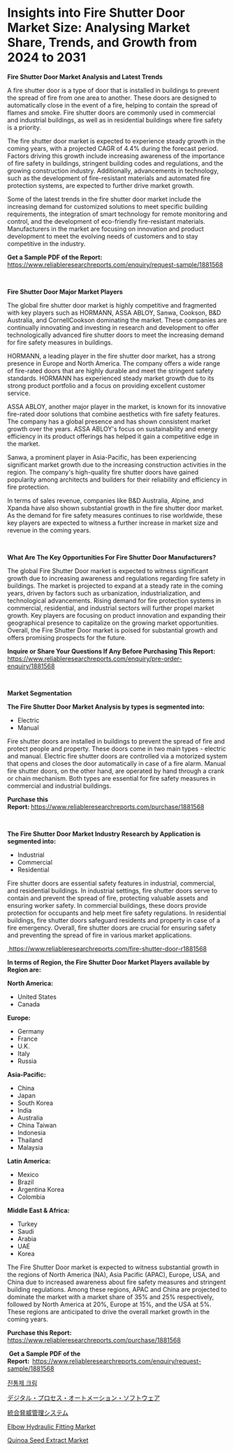 <p><h1>Insights into Fire Shutter Door Market Size: Analysing Market Share, Trends, and Growth from 2024 to 2031</h1></p><p><strong>Fire Shutter Door Market Analysis and Latest Trends</strong></p>
<p><p>A fire shutter door is a type of door that is installed in buildings to prevent the spread of fire from one area to another. These doors are designed to automatically close in the event of a fire, helping to contain the spread of flames and smoke. Fire shutter doors are commonly used in commercial and industrial buildings, as well as in residential buildings where fire safety is a priority.</p><p>The fire shutter door market is expected to experience steady growth in the coming years, with a projected CAGR of 4.4% during the forecast period. Factors driving this growth include increasing awareness of the importance of fire safety in buildings, stringent building codes and regulations, and the growing construction industry. Additionally, advancements in technology, such as the development of fire-resistant materials and automated fire protection systems, are expected to further drive market growth.</p><p>Some of the latest trends in the fire shutter door market include the increasing demand for customized solutions to meet specific building requirements, the integration of smart technology for remote monitoring and control, and the development of eco-friendly fire-resistant materials. Manufacturers in the market are focusing on innovation and product development to meet the evolving needs of customers and to stay competitive in the industry.</p></p>
<p><strong>Get a Sample PDF of the Report:&nbsp;</strong> <a href="https://www.reliableresearchreports.com/enquiry/request-sample/1881568">https://www.reliableresearchreports.com/enquiry/request-sample/1881568</a></p>
<p>&nbsp;</p>
<p><strong>Fire Shutter Door Major Market Players</strong></p>
<p><p>The global fire shutter door market is highly competitive and fragmented with key players such as HORMANN, ASSA ABLOY, Sanwa, Cookson, B&D Australia, and CornellCookson dominating the market. These companies are continually innovating and investing in research and development to offer technologically advanced fire shutter doors to meet the increasing demand for fire safety measures in buildings.</p><p>HORMANN, a leading player in the fire shutter door market, has a strong presence in Europe and North America. The company offers a wide range of fire-rated doors that are highly durable and meet the stringent safety standards. HORMANN has experienced steady market growth due to its strong product portfolio and a focus on providing excellent customer service.</p><p>ASSA ABLOY, another major player in the market, is known for its innovative fire-rated door solutions that combine aesthetics with fire safety features. The company has a global presence and has shown consistent market growth over the years. ASSA ABLOY's focus on sustainability and energy efficiency in its product offerings has helped it gain a competitive edge in the market.</p><p>Sanwa, a prominent player in Asia-Pacific, has been experiencing significant market growth due to the increasing construction activities in the region. The company's high-quality fire shutter doors have gained popularity among architects and builders for their reliability and efficiency in fire protection.</p><p>In terms of sales revenue, companies like B&D Australia, Alpine, and Xpanda have also shown substantial growth in the fire shutter door market. As the demand for fire safety measures continues to rise worldwide, these key players are expected to witness a further increase in market size and revenue in the coming years.</p></p>
<p>&nbsp;</p>
<p><strong>What Are The Key Opportunities For Fire Shutter Door Manufacturers?</strong></p>
<p><p>The global Fire Shutter Door market is expected to witness significant growth due to increasing awareness and regulations regarding fire safety in buildings. The market is projected to expand at a steady rate in the coming years, driven by factors such as urbanization, industrialization, and technological advancements. Rising demand for fire protection systems in commercial, residential, and industrial sectors will further propel market growth. Key players are focusing on product innovation and expanding their geographical presence to capitalize on the growing market opportunities. Overall, the Fire Shutter Door market is poised for substantial growth and offers promising prospects for the future.</p></p>
<p><strong>Inquire or Share Your Questions If Any Before Purchasing This Report:</strong> <a href="https://www.reliableresearchreports.com/enquiry/pre-order-enquiry/1881568">https://www.reliableresearchreports.com/enquiry/pre-order-enquiry/1881568</a></p>
<p>&nbsp;</p>
<p><strong>Market Segmentation</strong></p>
<p><strong>The Fire Shutter Door Market Analysis by types is segmented into:</strong></p>
<p><ul><li>Electric</li><li>Manual</li></ul></p>
<p><p>Fire shutter doors are installed in buildings to prevent the spread of fire and protect people and property. These doors come in two main types - electric and manual. Electric fire shutter doors are controlled via a motorized system that opens and closes the door automatically in case of a fire alarm. Manual fire shutter doors, on the other hand, are operated by hand through a crank or chain mechanism. Both types are essential for fire safety measures in commercial and industrial buildings.</p></p>
<p><strong>Purchase this Report:&nbsp;</strong><a href="https://www.reliableresearchreports.com/purchase/1881568">https://www.reliableresearchreports.com/purchase/1881568</a></p>
<p>&nbsp;</p>
<p><strong>The Fire Shutter Door Market Industry Research by Application is segmented into:</strong></p>
<p><ul><li>Industrial</li><li>Commercial</li><li>Residential</li></ul></p>
<p><p>Fire shutter doors are essential safety features in industrial, commercial, and residential buildings. In industrial settings, fire shutter doors serve to contain and prevent the spread of fire, protecting valuable assets and ensuring worker safety. In commercial buildings, these doors provide protection for occupants and help meet fire safety regulations. In residential buildings, fire shutter doors safeguard residents and property in case of a fire emergency. Overall, fire shutter doors are crucial for ensuring safety and preventing the spread of fire in various market applications.</p></p>
<p><a href="https://www.reliableresearchreports.com/fire-shutter-door-r1881568">&nbsp;https://www.reliableresearchreports.com/fire-shutter-door-r1881568</a></p>
<p><strong>In terms of Region, the Fire Shutter Door Market Players available by Region are:</strong></p>
<p>
    <p> <strong> North America: </strong>
        <ul>
            <li>United States</li>
            <li>Canada</li>
        </ul>
        </p> 
    <p> <strong> Europe: </strong>
        <ul>
            <li>Germany</li>
            <li>France</li>
            <li>U.K.</li>
            <li>Italy</li>
            <li>Russia</li>
        </ul>
        </p> 
    <p> <strong> Asia-Pacific: </strong>
        <ul>
            <li>China</li>
            <li>Japan</li>
            <li>South Korea</li>
            <li>India</li>
            <li>Australia</li>
            <li>China Taiwan</li>
            <li>Indonesia</li>
            <li>Thailand</li>
            <li>Malaysia</li>
        </ul>
        </p> 
    <p> <strong> Latin America: </strong>
        <ul>
            <li>Mexico</li>
            <li>Brazil</li>
            <li>Argentina Korea</li>
            <li>Colombia</li>
        </ul>
        </p> 
    <p> <strong> Middle East & Africa: </strong>
        <ul>
            <li>Turkey</li>
            <li>Saudi</li>
            <li>Arabia</li>
            <li>UAE</li>
            <li>Korea</li>
        </ul>
    </p>
    </p>
<p><p>The Fire Shutter Door market is expected to witness substantial growth in the regions of North America (NA), Asia Pacific (APAC), Europe, USA, and China due to increased awareness about fire safety measures and stringent building regulations. Among these regions, APAC and China are projected to dominate the market with a market share of 35% and 25% respectively, followed by North America at 20%, Europe at 15%, and the USA at 5%. These regions are anticipated to drive the overall market growth in the coming years.</p></p>
<p><strong>Purchase this Report: </strong><a href="https://www.reliableresearchreports.com/purchase/1881568">https://www.reliableresearchreports.com/purchase/1881568</a></p>
<p>&nbsp;<strong>Get a Sample PDF of the Report:&nbsp;&nbsp;</strong><a href="https://www.reliableresearchreports.com/enquiry/request-sample/1881568">https://www.reliableresearchreports.com/enquiry/request-sample/1881568</a></p>
<p><strong></strong></p>
<p><p><a href="https://github.com/lzrvbyqzftro57/Market-Research-Report-List-1/blob/main/744252034203.md">진통제 크림</a></p><p><a href="https://github.com/EthanMorar2011/Market-Research-Report-List-1/blob/main/184505438124.md">デジタル・プロセス・オートメーション・ソフトウェア</a></p><p><a href="https://github.com/dzy793153605/Market-Research-Report-List-1/blob/main/796180438123.md">統合脅威管理システム</a></p><p><a href="https://github.com/lataunyatinikmelvin59ilbd0dv/Market-Research-Report-List-2/blob/main/elbow-hydraulic-fitting-market.md">Elbow Hydraulic Fitting Market</a></p><p><a href="https://issuu.com/reportprime-2/docs/quinoa-seed-extract-market-size-2030.pptx">Quinoa Seed Extract Market</a></p></p>